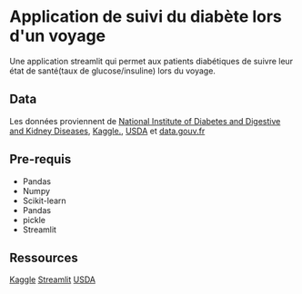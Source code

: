 # Application de suivi du diabète lors d'un voyage 

Une application streamlit qui permet aux patients diabétiques de suivre leur état de santé(taux de glucose/insuline) lors du voyage.

## Data

Les données proviennent de [National Institute of Diabetes and Digestive and Kidney Diseases](https://www.niddk.nih.gov/), [ Kaggle.](https://www.kaggle.com/uciml/pima-indians-diabetes-database), [USDA](https://www.usda.gov/) et [data.gouv.fr](https://www.data.gouv.fr/fr/)
## Pre-requis


- Pandas
- Numpy
- Scikit-learn
- Pandas
- pickle
- Streamlit

## Ressources

[Kaggle](https://kaggle.com/) 
[Streamlit](https://www.streamlit.io/)
[USDA](https://www.usda.gov/)



